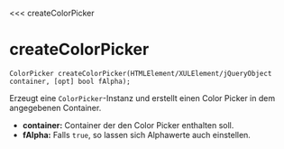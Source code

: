 <<< createColorPicker

# createColorPicker

```fnpreview
ColorPicker createColorPicker(HTMLElement/XULElement/jQueryObject container, [opt] bool fAlpha);
```
Erzeugt eine ```ColorPicker```-Instanz und erstellt einen Color Picker in dem angegebenen Container.

* **container:**
  Container der den Color Picker enthalten soll.
* **fAlpha:**
  Falls ```true```, so lassen sich Alphawerte auch einstellen.